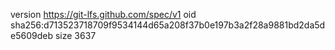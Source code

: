 version https://git-lfs.github.com/spec/v1
oid sha256:d713523718709f9534144d65a208f37b0e197b3a2f28a9881bd2da5de5609deb
size 3637
